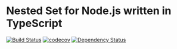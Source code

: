 # Nested Set for Node.js written in TypeScript

[![Build Status](https://travis-ci.org/micksatana/node-nested-set.svg?branch=master)](https://travis-ci.org/micksatana/node-nested-set)
[![codecov](https://codecov.io/gh/micksatana/node-nested-set/branch/master/graph/badge.svg)](https://codecov.io/gh/micksatana/node-nested-set)
[![Dependency Status](https://david-dm.org/micksatana/node-nested-set.svg)](https://david-dm.org/micksatana/node-nested-set)
